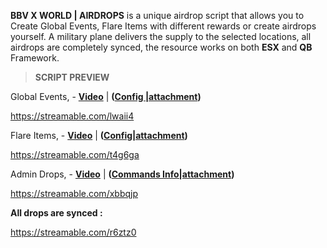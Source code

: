 **BBV X WORLD | AIRDROPS** is a unique airdrop script that allows you to Create Global Events, Flare Items with different rewards or create airdrops yourself. A military plane delivers the supply to the selected locations, all airdrops are completely synced, the resource works on both **ESX** and **QB** Framework. 

> **SCRIPT PREVIEW**



 Global Events, - **[Video](https://streamable.com/lwaii4)** | **([Config |attachment](upload://iAbxu3KkfTg4sKHxoIQACUpohMa.lua))**


https://streamable.com/lwaii4


 Flare Items, - **[Video](https://streamable.com/t4g6ga)** | **([Config|attachment](upload://rTjZaxFvfnoKqt54sMpnQhNUZb2.lua))**


https://streamable.com/t4g6ga

Admin Drops, - **[Video]()** | **([Commands Info|attachment](upload://hWijKKXF3d5mh4XH2HTq32UjyFy.MD))**

https://streamable.com/xbbqjp

**All drops are synced :** 


https://streamable.com/r6ztz0
